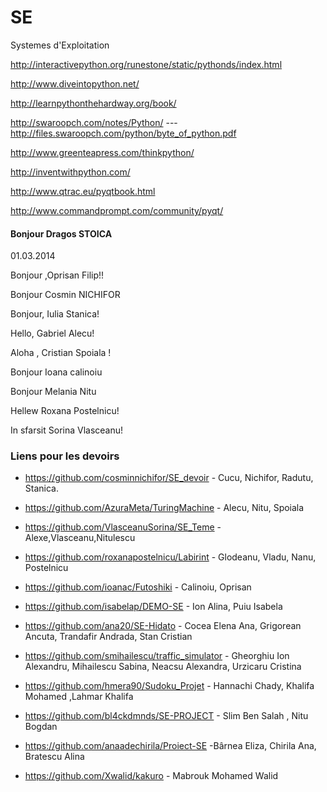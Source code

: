 SE
==

Systemes d'Exploitation


http://interactivepython.org/runestone/static/pythonds/index.html

http://www.diveintopython.net/

http://learnpythonthehardway.org/book/

http://swaroopch.com/notes/Python/  --- http://files.swaroopch.com/python/byte_of_python.pdf

http://www.greenteapress.com/thinkpython/

http://inventwithpython.com/

http://www.qtrac.eu/pyqtbook.html

http://www.commandprompt.com/community/pyqt/



#### Bonjour Dragos STOICA

01.03.2014

Bonjour ,Oprisan Filip!!

Bonjour Cosmin NICHIFOR

Bonjour, Iulia Stanica!

Hello, Gabriel Alecu!

Aloha , Cristian Spoiala !

Bonjour Ioana calinoiu

Bonjour Melania Nitu

Hellew Roxana Postelnicu!

In sfarsit Sorina Vlasceanu!


### Liens pour les devoirs

* https://github.com/cosminnichifor/SE_devoir - Cucu, Nichifor, Radutu, Stanica.

* https://github.com/AzuraMeta/TuringMachine - Alecu, Nitu, Spoiala

* https://github.com/VlasceanuSorina/SE_Teme - Alexe,Vlasceanu,Nitulescu 

* https://github.com/roxanapostelnicu/Labirint - Glodeanu, Vladu, Nanu, Postelnicu

* https://github.com/ioanac/Futoshiki - Calinoiu, Oprisan

* https://github.com/isabelap/DEMO-SE - Ion Alina, Puiu Isabela

* https://github.com/ana20/SE-Hidato - Cocea Elena Ana, Grigorean Ancuta, Trandafir Andrada, Stan Cristian

* https://github.com/smihailescu/traffic_simulator - Gheorghiu Ion Alexandru, Mihailescu Sabina, Neacsu Alexandra, Urzicaru Cristina

* https://github.com/hmera90/Sudoku_Projet - Hannachi Chady, Khalifa Mohamed ,Lahmar Khalifa

* https://github.com/bl4ckdmnds/SE-PROJECT - Slim Ben Salah , Nitu Bogdan

* https://github.com/anaadechirila/Proiect-SE -Bârnea Eliza, Chirila Ana, Bratescu Alina

* https://github.com/Xwalid/kakuro - Mabrouk Mohamed Walid 
